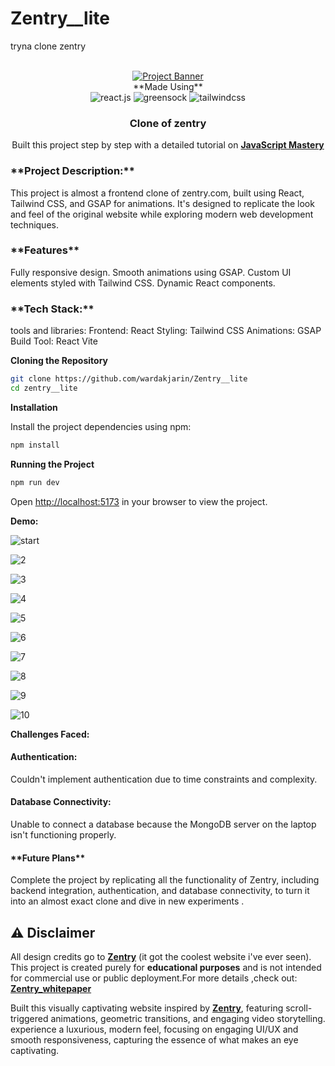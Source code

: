 # Zentry__lite
tryna clone zentry



<div align="center">
  <br />
    <a href="https://github.com/wardakjarin" target="_blank">
      <img src="https://www.bee.com/wp-content/uploads/2024/05/frc-69ef1e7269edf7176637eb1f109bfecb.jpg" alt="Project Banner">
    </a>
  <br />
**Made Using**
  <div>
    <img src="https://img.shields.io/badge/-React_JS-black?style=for-the-badge&logoColor=white&logo=react&color=61DAFB" alt="react.js" />
    <img src="https://img.shields.io/badge/-GSAP-black?style=for-the-badge&logoColor=white&logo=greensock&color=88CE02" alt="greensock" />
    <img src="https://img.shields.io/badge/-Tailwind_CSS-black?style=for-the-badge&logoColor=white&logo=tailwindcss&color=06B6D4" alt="tailwindcss" />
  </div>

  <h3 align="center">Clone of zentry</h3>

   <div align="center">
     Built this project step by step with a detailed tutorial on <a href="https://www.youtube.com/@javascriptmastery/videos" target="_blank"><b>JavaScript Mastery</b></a> 
    </div>
</div>
<div>
 <h3> **Project Description:**</h3>
This project is almost a frontend clone of zentry.com, built using React, Tailwind CSS, and GSAP for animations. It's designed to replicate the look and feel of the original website while exploring modern web development techniques.
</div>
<div>
<h3>**Features**</h3>
Fully responsive design.
Smooth animations using GSAP.
Custom UI elements styled with Tailwind CSS.
Dynamic React components.
</div>
<div>
<h3>**Tech Stack:**</h3>
tools and libraries:
Frontend: React
Styling: Tailwind CSS
Animations: GSAP
Build Tool: React Vite
</div>

**Cloning the Repository**

```bash
git clone https://github.com/wardakjarin/Zentry__lite
cd zentry__lite
```

**Installation**

Install the project dependencies using npm:

```bash
npm install
```

**Running the Project**

```bash
npm run dev
```

Open [http://localhost:5173](http://localhost:5173) in your browser to view the project.

**Demo:**



![start](<Screenshot 2024-12-06 212255.png>)

![2](<Screenshot 2024-12-06 212304.png>)

![3](<Screenshot 2024-12-06 212310.png>)

![4](<Screenshot 2024-12-06 212316.png>)

![5](<Screenshot 2024-12-06 212325.png>)

![6](<Screenshot 2024-12-06 212325.png>)

![7](<Screenshot 2024-12-06 212336.png>)

![8](<Screenshot 2024-12-06 212341.png>)

![9](<Screenshot 2024-12-06 212349.png>)

![10](<Screenshot 2024-12-06 212353.png>)



**Challenges Faced:**
<h4>Authentication:</h4> Couldn't implement authentication due to time constraints and complexity.
<h4>Database Connectivity:</h4> Unable to connect a database because the MongoDB server on the laptop isn't functioning properly.
<h4>**Future Plans**</h4>
Complete the project by replicating all the functionality of Zentry, including backend integration, authentication, and database connectivity, to turn it into an almost exact clone and dive in new experiments .

## ⚠️ Disclaimer

All design credits go to **[Zentry](https://zentry.com/)** (it got the coolest website i've ever seen). This project is created purely for **educational purposes** and is not intended for commercial use or public deployment.For more details ,check out:
**[Zentry_whitepaper](https://zentry.com/whitepaper)**

Built this visually captivating website inspired by **[Zentry](https://zentry.com/)**, featuring scroll-triggered animations, geometric transitions, and engaging video storytelling. experience a luxurious, modern feel, focusing on engaging UI/UX and smooth responsiveness, capturing the essence of what makes an eye captivating.
